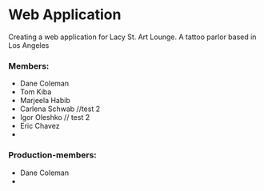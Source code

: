 # Web Application
  Creating a web application for Lacy St. Art Lounge. A tattoo parlor based in Los Angeles


### Members:
- Dane Coleman
- Tom Kiba
- Marjeela Habib 
- Carlena Schwab //test 2
- Igor Oleshko // test 2
- Eric Chavez
-


### Production-members:
- Dane Coleman
- 